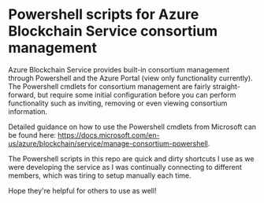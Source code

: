 # Powershell scripts for Azure Blockchain Service consortium management

Azure Blockchain Service provides built-in consortium management through Powershell and the Azure Portal (view only functionality currently).  The Powershell cmdlets for consortium management are fairly straight-forward, but require some initial configuration before you can perform functionality such as inviting, removing or even viewing consortium information.  

Detailed guidance on how to use the Powershell cmdlets from Microsoft can be found here: https://docs.microsoft.com/en-us/azure/blockchain/service/manage-consortium-powershell.

The Powershell scripts in this repo are quick and dirty shortcuts I use as we were developing the service as I was continually connecting to different members, which was tiring to setup manually each time.

Hope they're helpful for others to use as well!
